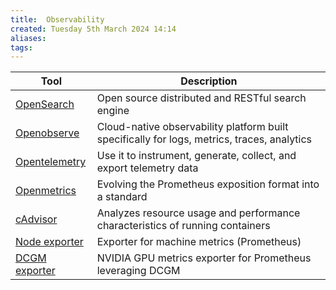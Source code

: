 ```yaml
---
title:  Observability
created: Tuesday 5th March 2024 14:14
aliases: 
tags: 
---
```

| Tool                                                            | Description                                                                                 |
| --------------------------------------------------------------- | ------------------------------------------------------------------------------------------- |
| [OpenSearch](https://github.com/opensearch-project/OpenSearch)  | Open source distributed and RESTful search engine                                           |
| [Openobserve](https://github.com/openobserve/openobserve)       | Cloud-native observability platform built specifically for logs, metrics, traces, analytics |
| [Opentelemetry](https://opentelemetry.io/)                      | Use it to instrument, generate, collect, and export telemetry data                          |
| [Openmetrics](https://github.com/OpenObservability/OpenMetrics) | Evolving the Prometheus exposition format into a standard                                   |
| [cAdvisor](https://github.com/google/cadvisor)                  | Analyzes resource usage and performance characteristics of running containers               |
| [Node exporter](https://github.com/prometheus/node_exporter)    | Exporter for machine metrics (Prometheus)                                                   |
| [DCGM exporter](https://github.com/NVIDIA/dcgm-exporter)        | NVIDIA GPU metrics exporter for Prometheus leveraging DCGM                                  |

